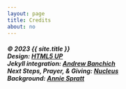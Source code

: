 ```yaml
---
layout: page
title: Credits
about: no
---
```


<h5 class="red">&copy; 2023 {{ site.title }}<br />
Design: <a href="https://html5up.net">HTML5 UP</a><br />
Jekyll integration: <a href="http://andrewbanchi.ch">Andrew Banchich</a><br />
Next Steps, Prayer, & Giving: <a href="http://nucleus.church">Nucleus</a><br />
Background: <a href="https://unsplash.com/photos/assorted-type-of-leaves-lying-on-white-panel-VDXtVYJVj7A">Annie Spratt</a><br />
<!-- Background: <a href="https://unsplash.com/@masonrfield">Mason Field</a><br /> -->
</h5>